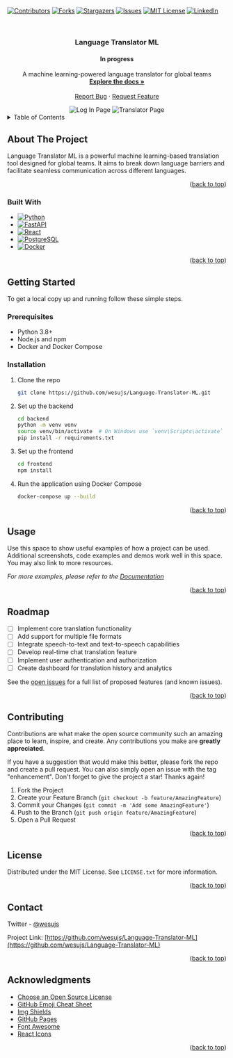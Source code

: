 <!-- Improved compatibility of back to top link: See: https://github.com/wesujs/Language-Translator-ML/pull/73 -->
<a name="readme-top"></a>

<!-- PROJECT SHIELDS -->
[![Contributors][contributors-shield]][contributors-url]
[![Forks][forks-shield]][forks-url]
[![Stargazers][stars-shield]][stars-url]
[![Issues][issues-shield]][issues-url]
[![MIT License][license-shield]][license-url]
[![LinkedIn][linkedin-shield]][linkedin-url]

<!-- PROJECT LOGO -->
<br />
<div align="center">
  <!--<a href="https://github.com/wesujs/Language-Translator-ML">-->
  <!--  <img src="images/logo.png" alt="Logo" width="80" height="80">-->
  <!--</a>-->


  <h3 align="center">Language Translator ML</h3>
  <h4 align="center">In progress</h4>

  <p align="center">
    A machine learning-powered language translator for global teams
    <br />
    <a href="https://github.com/wesujs/Language-Translator-ML"><strong>Explore the docs »</strong></a>
    <br />
    <br />
    <a href="https://github.com/wesujs/Language-Translator-ML/issues">Report Bug</a>
    ·
    <a href="https://github.com/wesujs/Language-Translator-ML/issues">Request Feature</a>
  </p>
    <img src="https://cdn.discordapp.com/attachments/839002071759192064/1284623532650926277/f3a605d8d8993e723b841cfa182e3108.png?ex=66e74e65&is=66e5fce5&hm=b561f141a313ad443936a7e7f1199d2bfd2fc4a26c7afc8e64a684ef2e34b9e2&" alt="Log In Page"/>
      <img src="https://media.discordapp.net/attachments/839002071759192064/1284626146943696957/1587105129c40db453591206fd120db7.png?ex=66e750d4&is=66e5ff54&hm=685166a8cce0a3a225001da8100a63091a32a934e9b6d668c0b3480cbb4103c2&=&format=webp&quality=lossless&width=1332&height=1315" alt="Translator Page"/>

</div>

<!-- TABLE OF CONTENTS -->
<details>
  <summary>Table of Contents</summary>
  <ol>
    <li>
      <a href="#about-the-project">About The Project</a>
      <ul>
        <li><a href="#built-with">Built With</a></li>
      </ul>
    </li>
    <li>
      <a href="#getting-started">Getting Started</a>
      <ul>
        <li><a href="#prerequisites">Prerequisites</a></li>
        <li><a href="#installation">Installation</a></li>
      </ul>
    </li>
    <li><a href="#usage">Usage</a></li>
    <li><a href="#roadmap">Roadmap</a></li>
    <li><a href="#contributing">Contributing</a></li>
    <li><a href="#license">License</a></li>
    <li><a href="#contact">Contact</a></li>
    <li><a href="#acknowledgments">Acknowledgments</a></li>
  </ol>
</details>

<!-- ABOUT THE PROJECT -->
## About The Project

<!--[![Product Name Screen Shot][product-screenshot]](https://example.com)-->

Language Translator ML is a powerful machine learning-based translation tool designed for global teams. It aims to break down language barriers and facilitate seamless communication across different languages.

<p align="right">(<a href="#readme-top">back to top</a>)</p>

### Built With

* [![Python][Python.org]][Python-url]
* [![FastAPI][FastAPI.com]][FastAPI-url]
* [![React][React.js]][React-url]
* [![PostgreSQL][PostgreSQL.org]][PostgreSQL-url]
* [![Docker][Docker.com]][Docker-url]

<p align="right">(<a href="#readme-top">back to top</a>)</p>

<!-- GETTING STARTED -->
## Getting Started

To get a local copy up and running follow these simple steps.

### Prerequisites

* Python 3.8+
* Node.js and npm
* Docker and Docker Compose

### Installation

1. Clone the repo
   ```sh
   git clone https://github.com/wesujs/Language-Translator-ML.git
   ```
2. Set up the backend
   ```sh
   cd backend
   python -m venv venv
   source venv/bin/activate  # On Windows use `venv\Scripts\activate`
   pip install -r requirements.txt
   ```
3. Set up the frontend
   ```sh
   cd frontend
   npm install
   ```
4. Run the application using Docker Compose
   ```sh
   docker-compose up --build
   ```

<p align="right">(<a href="#readme-top">back to top</a>)</p>

<!-- USAGE EXAMPLES -->
## Usage

Use this space to show useful examples of how a project can be used. Additional screenshots, code examples and demos work well in this space. You may also link to more resources.

_For more examples, please refer to the [Documentation](https://example.com)_

<p align="right">(<a href="#readme-top">back to top</a>)</p>

<!-- ROADMAP -->
## Roadmap

- [ ] Implement core translation functionality
- [ ] Add support for multiple file formats
- [ ] Integrate speech-to-text and text-to-speech capabilities
- [ ] Develop real-time chat translation feature
- [ ] Implement user authentication and authorization
- [ ] Create dashboard for translation history and analytics

See the [open issues](https://github.com/wesujs/Language-Translator-ML/issues) for a full list of proposed features (and known issues).

<p align="right">(<a href="#readme-top">back to top</a>)</p>

<!-- CONTRIBUTING -->
## Contributing

Contributions are what make the open source community such an amazing place to learn, inspire, and create. Any contributions you make are **greatly appreciated**.

If you have a suggestion that would make this better, please fork the repo and create a pull request. You can also simply open an issue with the tag "enhancement".
Don't forget to give the project a star! Thanks again!

1. Fork the Project
2. Create your Feature Branch (`git checkout -b feature/AmazingFeature`)
3. Commit your Changes (`git commit -m 'Add some AmazingFeature'`)
4. Push to the Branch (`git push origin feature/AmazingFeature`)
5. Open a Pull Request

<p align="right">(<a href="#readme-top">back to top</a>)</p>

<!-- LICENSE -->
## License

Distributed under the MIT License. See `LICENSE.txt` for more information.

<p align="right">(<a href="#readme-top">back to top</a>)</p>

<!-- CONTACT -->
## Contact

Twitter - [@wesujs](https://twitter.com/wesujs)

Project Link: [https://github.com/wesujs/Language-Translator-ML](https://github.com/wesujs/Language-Translator-ML)

<p align="right">(<a href="#readme-top">back to top</a>)</p>

<!-- ACKNOWLEDGMENTS -->
## Acknowledgments

* [Choose an Open Source License](https://choosealicense.com)
* [GitHub Emoji Cheat Sheet](https://www.webpagefx.com/tools/emoji-cheat-sheet)
* [Img Shields](https://shields.io)
* [GitHub Pages](https://pages.github.com)
* [Font Awesome](https://fontawesome.com)
* [React Icons](https://react-icons.github.io/react-icons/search)

<p align="right">(<a href="#readme-top">back to top</a>)</p>

<!-- MARKDOWN LINKS & IMAGES -->
<!-- https://www.markdownguide.org/basic-syntax/#reference-style-links -->
[contributors-shield]: https://img.shields.io/github/contributors/wesujs/Language-Translator-ML.svg?style=for-the-badge
[contributors-url]: https://github.com/wesujs/Language-Translator-ML/graphs/contributors
[forks-shield]: https://img.shields.io/github/forks/wesujs/Language-Translator-ML.svg?style=for-the-badge
[forks-url]: https://github.com/wesujs/Language-Translator-ML/network/members
[stars-shield]: https://img.shields.io/github/stars/wesujs/Language-Translator-ML.svg?style=for-the-badge
[stars-url]: https://github.com/wesujs/Language-Translator-ML/stargazers
[issues-shield]: https://img.shields.io/github/issues/wesujs/Language-Translator-ML.svg?style=for-the-badge
[issues-url]: https://github.com/wesujs/Language-Translator-ML/issues
[license-shield]: https://img.shields.io/github/license/wesujs/Language-Translator-ML.svg?style=for-the-badge
[license-url]: https://github.com/wesujs/Language-Translator-ML/blob/master/LICENSE.txt
[linkedin-shield]: https://img.shields.io/badge/-LinkedIn-black.svg?style=for-the-badge&logo=linkedin&colorB=555
[linkedin-url]: https://linkedin.com/in/yourname
[product-screenshot]: images/screenshot.png
[Python.org]: https://img.shields.io/badge/Python-3776AB?style=for-the-badge&logo=python&logoColor=white
[Python-url]: https://www.python.org/
[FastAPI.com]: https://img.shields.io/badge/FastAPI-009688?style=for-the-badge&logo=fastapi&logoColor=white
[FastAPI-url]: https://fastapi.tiangolo.com/
[React.js]: https://img.shields.io/badge/React-20232A?style=for-the-badge&logo=react&logoColor=61DAFB
[React-url]: https://reactjs.org/
[PostgreSQL.org]: https://img.shields.io/badge/PostgreSQL-316192?style=for-the-badge&logo=postgresql&logoColor=white
[PostgreSQL-url]: https://www.postgresql.org/
[Docker.com]: https://img.shields.io/badge/Docker-2496ED?style=for-the-badge&logo=docker&logoColor=white
[Docker-url]: https://www.docker.com/
